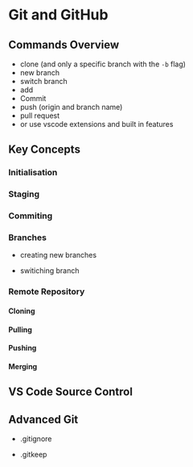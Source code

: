 # Git and GitHub

## Commands Overview

- clone (and only a specific branch with the `-b` flag)
- new branch
- switch branch
- add
- Commit
- push (origin and branch name)
- pull request
- or use vscode extensions and built in features

## Key Concepts

### Initialisation

### Staging

### Commiting

### Branches

- creating new branches

- switiching branch

### Remote Repository

#### Cloning

#### Pulling

#### Pushing

#### Merging

## VS Code Source Control

## Advanced Git

- .gitignore

- .gitkeep
